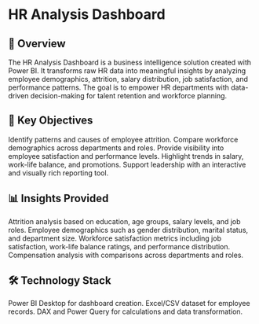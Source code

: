 # HR Analysis Dashboard

## 📖 Overview
The HR Analysis Dashboard is a business intelligence solution created with Power BI. It transforms raw HR data into meaningful insights by analyzing employee demographics, attrition, salary distribution, job satisfaction, and performance patterns. The goal is to empower HR departments with data-driven decision-making for talent retention and workforce planning.

## 🎯 Key Objectives
Identify patterns and causes of employee attrition.
Compare workforce demographics across departments and roles.
Provide visibility into employee satisfaction and performance levels.
Highlight trends in salary, work-life balance, and promotions.
Support leadership with an interactive and visually rich reporting tool.

## 📊 Insights Provided
Attrition analysis based on education, age groups, salary levels, and job roles.
Employee demographics such as gender distribution, marital status, and department size.
Workforce satisfaction metrics including job satisfaction, work-life balance ratings, and performance distribution.
Compensation analysis with comparisons across departments and roles.

## 🛠️ Technology Stack
Power BI Desktop for dashboard creation.
Excel/CSV dataset for employee records.
DAX and Power Query for calculations and data transformation.


